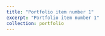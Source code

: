 ```yaml
---
title: "Portfolio item number 1"
excerpt: "Portfolio item number 1"
collection: portfolio
---
```



